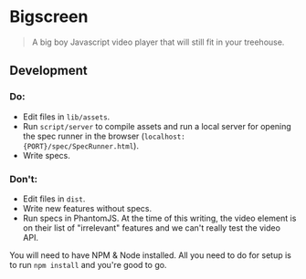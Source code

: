 # Bigscreen
> A big boy Javascript video player that will still fit in your treehouse.

## Development

### Do:
- Edit files in `lib/assets`.
- Run `script/server` to compile assets and run a local server for opening the
  spec runner in the browser (`localhost:{PORT}/spec/SpecRunner.html`).
- Write specs.

### Don't:
- Edit files in `dist`.
- Write new features without specs.
- Run specs in PhantomJS. At the time of this writing, the video element is on
  their list of "irrelevant" features and we can't really test the video API.

You will need to have NPM & Node installed. All you need to do for setup is to
run `npm install` and you're good to go.

